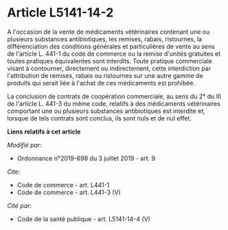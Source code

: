 # Article L5141-14-2

A l'occasion de la vente de médicaments vétérinaires contenant une ou plusieurs substances antibiotiques, les remises,
rabais, ristournes, la différenciation des conditions générales et particulières de vente au sens de l'article L. 441-1 du
code de commerce ou la remise d'unités gratuites et toutes pratiques équivalentes sont interdits. Toute pratique commerciale
visant à contourner, directement ou indirectement, cette interdiction par l'attribution de remises, rabais ou ristournes sur
une autre gamme de produits qui serait liée à l'achat de ces médicaments est prohibée. 

La conclusion de contrats de coopération commerciale, au sens du 2° du III de l'article L. 441-3 du même code, relatifs à des
médicaments vétérinaires comportant une ou plusieurs substances antibiotiques est interdite et, lorsque de tels contrats sont
conclus, ils sont nuls et de nul effet.

**Liens relatifs à cet article**

_Modifié par_:

  - Ordonnance n°2019-698 du 3 juillet 2019 - art. 9

_Cite_:

  - Code de commerce - art. L441-1
  - Code de commerce - art. L441-3 (V)

_Cité par_:

  - Code de la santé publique - art. L5141-14-4 (V)
